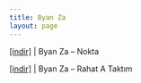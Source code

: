 ```yaml
---
title: Byan Za
layout: page
---
```


<a href="https://cloud.mail.ru/public/09995e7d7a96/ByAn%20Za%20-%20Nokta" target="_blank">[indir]</a>   |   Byan Za &#8211; Nokta

<a href="https://cloud.mail.ru/public/7cca0afbf259/Byan%20Za%20-%20Rahat%20A%20Takt%C4%B1m" target="_blank">[indir]</a>   |   Byan Za &#8211; Rahat A Taktım